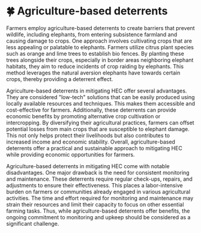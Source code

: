 # 🍀 Agriculture-based deterrents

Farmers employ agriculture-based deterrents to create barriers that prevent wildlife, including elephants, from entering subsistence farmland and causing damage to crops. One approach involves cultivating crops that are less appealing or palatable to elephants. Farmers utilize citrus plant species such as orange and lime trees to establish bio fences. By planting these trees alongside their crops, especially in border areas neighboring elephant habitats, they aim to reduce incidents of crop raiding by elephants. This method leverages the natural aversion elephants have towards certain crops, thereby providing a deterrent effect.

Agriculture-based deterrents in mitigating HEC offer several advantages. They are considered "low-tech" solutions that can be easily produced using locally available resources and techniques. This makes them accessible and cost-effective for farmers. Additionally, these deterrents can provide economic benefits by promoting alternative crop cultivation or intercropping. By diversifying their agricultural practices, farmers can offset potential losses from main crops that are susceptible to elephant damage. This not only helps protect their livelihoods but also contributes to increased income and economic stability. Overall, agriculture-based deterrents offer a practical and sustainable approach to mitigating HEC while providing economic opportunities for farmers.

Agriculture-based deterrents in mitigating HEC come with notable disadvantages. One major drawback is the need for consistent monitoring and maintenance. These deterrents require regular check-ups, repairs, and adjustments to ensure their effectiveness. This places a labor-intensive burden on farmers or communities already engaged in various agricultural activities. The time and effort required for monitoring and maintenance may strain their resources and limit their capacity to focus on other essential farming tasks. Thus, while agriculture-based deterrents offer benefits, the ongoing commitment to monitoring and upkeep should be considered as a significant challenge.

